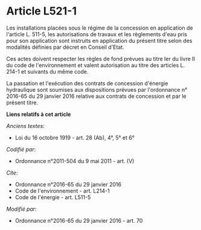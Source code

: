 # Article L521-1

Les installations placées sous le régime de la concession en application de l'article L. 511-5, les autorisations de travaux
et les règlements d'eau pris pour son application sont instruits en application du présent titre selon des modalités définies
par décret en Conseil d'Etat. 

Ces actes doivent respecter les règles de fond prévues au titre Ier du livre II du code de l'environnement et valent
autorisation au titre des articles L. 214-1 et suivants du même code. 

La passation et l'exécution des contrats de concession d'énergie hydraulique sont soumises aux dispositions prévues par
l'ordonnance n° 2016-65 du 29 janvier 2016 relative aux contrats de concession et par le présent titre.

**Liens relatifs à cet article**

_Anciens textes_:

  - Loi du 16 octobre 1919 - art. 28 (Ab), 4°, 5° et 6°

_Codifié par_:

  - Ordonnance n°2011-504 du 9 mai 2011 - art. (V)

_Cite_:

  - Ordonnance n°2016-65 du 29 janvier 2016
  - Code de l'environnement - art. L214-1
  - Code de l'énergie - art. L511-5

_Modifié par_:

  - Ordonnance n°2016-65 du 29 janvier 2016 - art. 70
